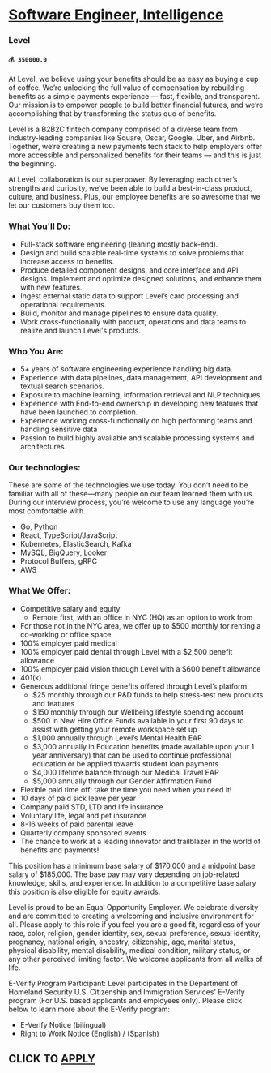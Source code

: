 # [Software Engineer, Intelligence](https://www.remotewlb.com/apply/software-engineer-intelligence-58236)  
### Level  
#### `💰 350000.0`  

At Level, we believe using your benefits should be as easy as buying a cup of coffee. We’re unlocking the full value of compensation by rebuilding benefits as a simple payments experience — fast, flexible, and transparent. Our mission is to empower people to build better financial futures, and we’re accomplishing that by transforming the status quo of benefits.

Level is a B2B2C fintech company comprised of a diverse team from industry-leading companies like Square, Oscar, Google, Uber, and Airbnb. Together, we’re creating a new payments tech stack to help employers offer more accessible and personalized benefits for their teams — and this is just the beginning.

At Level, collaboration is our superpower. By leveraging each other’s strengths and curiosity, we’ve been able to build a best-in-class product, culture, and business. Plus, our employee benefits are so awesome that we let our customers buy them too.

### What You'll Do:

  * Full-stack software engineering (leaning mostly back-end).
  * Design and build scalable real-time systems to solve problems that increase access to benefits.
  * Produce detailed component designs, and core interface and API designs. Implement and optimize designed solutions, and enhance them with new features.
  * Ingest external static data to support Level’s card processing and operational requirements.
  * Build, monitor and manage pipelines to ensure data quality.
  * Work cross-functionally with product, operations and data teams to realize and launch Level's products.

### Who You Are:

  * 5+ years of software engineering experience handling big data.
  * Experience with data pipelines, data management, API development and textual search scenarios.
  * Exposure to machine learning, information retrieval and NLP techniques.
  * Experience with End-to-end ownership in developing new features that have been launched to completion.
  * Experience working cross-functionally on high performing teams and handling sensitive data
  * Passion to build highly available and scalable processing systems and architectures.

### Our technologies:

These are some of the technologies we use today. You don’t need to be familiar with all of these—many people on our team learned them with us. During our interview process, you’re welcome to use any language you’re most comfortable with.

  * Go, Python
  * React, TypeScript/JavaScript
  * Kubernetes, ElasticSearch, Kafka
  * MySQL, BigQuery, Looker
  * Protocol Buffers, gRPC
  * AWS

### What We Offer:

  * Competitive salary and equity
    * Remote first, with an office in NYC (HQ) as an option to work from
  * For those not in the NYC area, we offer up to $500 monthly for renting a co-working or office space
  * 100% employer paid medical
  * 100% employer paid dental through Level with a $2,500 benefit allowance
  * 100% employer paid vision through Level with a $600 benefit allowance
  * 401(k)
  * Generous additional fringe benefits offered through Level’s platform:
    * $25 monthly through our R&D funds to help stress-test new products and features
    * $150 monthly through our Wellbeing lifestyle spending account
    * $500 in New Hire Office Funds available in your first 90 days to assist with getting your remote workspace set up
    * $1,000 annually through Level’s Mental Health EAP
    * $3,000 annually in Education benefits (made available upon your 1 year anniversary) that can be used to continue professional education or be applied towards student loan payments
    * $4,000 lifetime balance through our Medical Travel EAP
    * $5,000 annually through our Gender Affirmation Fund
  * Flexible paid time off: take the time you need when you need it!
  * 10 days of paid sick leave per year
  * Company paid STD, LTD and life insurance
  * Voluntary life, legal and pet insurance
  * 8-16 weeks of paid parental leave
  * Quarterly company sponsored events
  * The chance to work at a leading innovator and trailblazer in the world of benefits and payments!

This position has a minimum base salary of $170,000 and a midpoint base salary of $185,000. The base pay may vary depending on job-related knowledge, skills, and experience. In addition to a competitive base salary this position is also eligible for equity awards.

Level is proud to be an Equal Opportunity Employer. We celebrate diversity and are committed to creating a welcoming and inclusive environment for all. Please apply to this role if you feel you are a good fit, regardless of your race, color, religion, gender identity, sex, sexual preference, sexual identity, pregnancy, national origin, ancestry, citizenship, age, marital status, physical disability, mental disability, medical condition, military status, or any other perceived limiting factor. We welcome applicants from all walks of life.

E-Verify Program Participant: Level participates in the Department of Homeland Security U.S. Citizenship and Immigration Services' E-Verify program (For U.S. based applicants and employees only). Please click below to learn more about the E-Verify program:

  * E-Verify Notice (bilingual)
  * Right to Work Notice (English) / (Spanish)

  
## CLICK TO [APPLY](https://www.remotewlb.com/apply/software-engineer-intelligence-58236)

